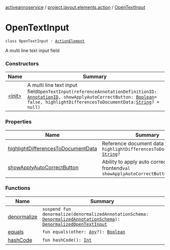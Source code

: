 [activeannoservice](../../index.md) / [project.layout.elements.action](../index.md) / [OpenTextInput](./index.md)

# OpenTextInput

`class OpenTextInput : `[`ActionElement`](../-action-element/index.md)

A multi line text input field

### Constructors

| Name | Summary |
|---|---|
| [&lt;init&gt;](-init-.md) | A multi line text input field`OpenTextInput(referenceAnnotationDefinitionID: `[`AnnotationID`](../../annotationdefinition/-annotation-i-d.md)`, showApplyAutoCorrectButton: `[`Boolean`](https://kotlinlang.org/api/latest/jvm/stdlib/kotlin/-boolean/index.html)` = false, highlightDifferencesToDocumentData: `[`String`](https://kotlinlang.org/api/latest/jvm/stdlib/kotlin/-string/index.html)`? = null)` |

### Properties

| Name | Summary |
|---|---|
| [highlightDifferencesToDocumentData](highlight-differences-to-document-data.md) | Reference document data by key`val highlightDifferencesToDocumentData: `[`String`](https://kotlinlang.org/api/latest/jvm/stdlib/kotlin/-string/index.html)`?` |
| [showApplyAutoCorrectButton](show-apply-auto-correct-button.md) | Ability to apply auto correct in the frontend`val showApplyAutoCorrectButton: `[`Boolean`](https://kotlinlang.org/api/latest/jvm/stdlib/kotlin/-boolean/index.html) |

### Functions

| Name | Summary |
|---|---|
| [denormalize](denormalize.md) | `suspend fun denormalize(denormalizedAnnotationSchema: `[`DenormalizedAnnotationSchema`](../../project.annotationschema/-denormalized-annotation-schema/index.md)`): `[`DenormalizedOpenTextInput`](../-denormalized-open-text-input/index.md) |
| [equals](equals.md) | `fun equals(other: `[`Any`](https://kotlinlang.org/api/latest/jvm/stdlib/kotlin/-any/index.html)`?): `[`Boolean`](https://kotlinlang.org/api/latest/jvm/stdlib/kotlin/-boolean/index.html) |
| [hashCode](hash-code.md) | `fun hashCode(): `[`Int`](https://kotlinlang.org/api/latest/jvm/stdlib/kotlin/-int/index.html) |
